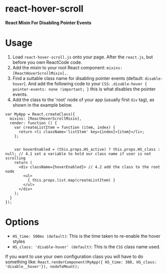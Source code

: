 react-hover-scroll
================

**React Mixin For Disabling Pointer Events**

# Usage

1. Load `react-hover-scroll.js` onto your page. After the `react.js`, but before you own ReactCode code.
2. Add the mixin to your root React component: `mixins: [ReactHoverScrollMixin],`.
3. Find a suitable class name for disabling pointer events (default: `disable-hover`). And add the following code to your `CSS`: `.disable-hover { pointer-events: none !important; }` this is what disables the pointer events.
4. Add the class to the 'root' node of your app (usually first `div` tag), as shown in the example below.

```
var MyApp = React.createClass({
  mixins: [ReactHoverScrollMixin],
  render: function () {
    var createListItem = function (item, index) {
      return <li className='listItem' key={index}>{item}</li>;
    };
    
    
    var hoverEnabled = (this.props.HS_active) ? this.props.HS_class : null; // 4.1 set a variable to hold our class name if user is not scrolling
    return (
      <div className={hoverEnabled}> // 4.2 add the class to the root node
        <ul>
          { this.props.list.map(createListItem) }
        </ul>
      </div>
    );
  }
});
```

# Options
* `HS_time: 500ms (default)`: This is the time taken to re-enable the hover styles
* `HS_class: 'disable-hover' (default)`: This is the `CSS` class name used.

If you want to use your own configuration class you will have to do something like:
`React.renderComponent(MyApp({ HS_time: 300, HS_class: 'disable__hover'}), nodeToMount);`
